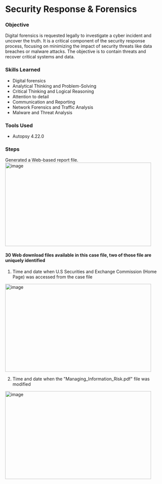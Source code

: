 # Security Response & Forensics
### Objective
Digital forensics is requested legally to investigate a cyber incident and uncover the truth. It is a critical component of the security response process, focusing on minimizing the impact of security threats like data breaches or malware attacks. The objective is to contain threats and recover critical systems and data.

### Skills Learned
- Digital forensics
- Analytical Thinking and Problem-Solving
- Critical Thinking and Logical Reasoning
- Attention to detail
- Communication and Reporting
- Network Forensics and Traffic Analysis
- Malware and Threat Analysis

### Tools Used
- Autopsy 4.22.0

### Steps
Generated a Web-based report file. <br/>
<img width="468" height="268" alt="image" src="https://github.com/user-attachments/assets/4022a269-9a28-4b8b-9519-6b0f671e7da3" /> <br/>

#### 30 Web download files available in this case file, two of those file are uniquely identified <br/>
1. Time and date when U.S Securities and Exchange Commission (Home Page) was accessed from the case file <br/>
<img width="468" height="282" alt="image" src="https://github.com/user-attachments/assets/a17df1d8-1699-4f89-b7f0-be3a992bc610" />

2. Time and date when the "Managing_Information_Risk.pdf" file was modified <br/>
<img width="468" height="282" alt="image" src="https://github.com/user-attachments/assets/6e78e08b-24ee-48f3-95a5-13b63ac517cb" />
